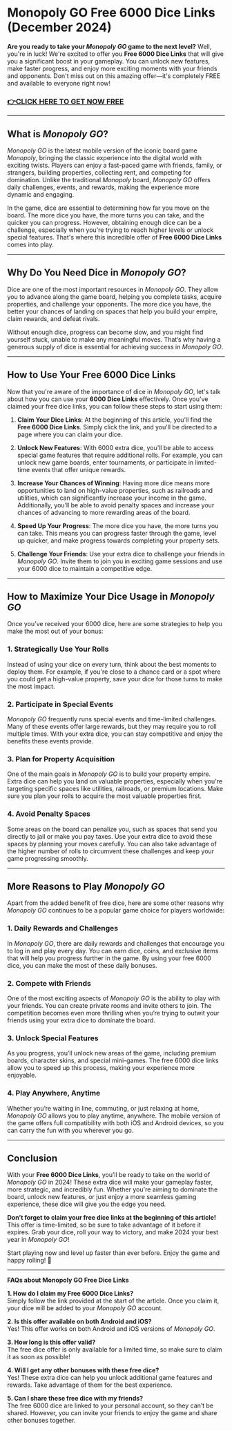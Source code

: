 # Monopoly GO Free 6000 Dice Links (December 2024)

**Are you ready to take your *Monopoly GO* game to the next level?** Well, you're in luck! We're excited to offer you **Free 6000 Dice Links** that will give you a significant boost in your gameplay. You can unlock new features, make faster progress, and enjoy more exciting moments with your friends and opponents. Don't miss out on this amazing offer—it's completely FREE and available to everyone right now!

### [👉CLICK HERE TO GET NOW FREE](https://freeforyou.xyz/monopoly/go/)

---

## What is *Monopoly GO*?

*Monopoly GO* is the latest mobile version of the iconic board game *Monopoly*, bringing the classic experience into the digital world with exciting twists. Players can enjoy a fast-paced game with friends, family, or strangers, building properties, collecting rent, and competing for domination. Unlike the traditional *Monopoly* board, *Monopoly GO* offers daily challenges, events, and rewards, making the experience more dynamic and engaging.

In the game, dice are essential to determining how far you move on the board. The more dice you have, the more turns you can take, and the quicker you can progress. However, obtaining enough dice can be a challenge, especially when you're trying to reach higher levels or unlock special features. That's where this incredible offer of **Free 6000 Dice Links** comes into play.

---

## Why Do You Need Dice in *Monopoly GO*?

Dice are one of the most important resources in *Monopoly GO*. They allow you to advance along the game board, helping you complete tasks, acquire properties, and challenge your opponents. The more dice you have, the better your chances of landing on spaces that help you build your empire, claim rewards, and defeat rivals.

Without enough dice, progress can become slow, and you might find yourself stuck, unable to make any meaningful moves. That’s why having a generous supply of dice is essential for achieving success in *Monopoly GO*.

---

## How to Use Your Free 6000 Dice Links

Now that you're aware of the importance of dice in *Monopoly GO*, let's talk about how you can use your **6000 Dice Links** effectively. Once you've claimed your free dice links, you can follow these steps to start using them:

1. **Claim Your Dice Links**: At the beginning of this article, you’ll find the **Free 6000 Dice Links**. Simply click the link, and you'll be directed to a page where you can claim your dice.

2. **Unlock New Features**: With 6000 extra dice, you’ll be able to access special game features that require additional rolls. For example, you can unlock new game boards, enter tournaments, or participate in limited-time events that offer unique rewards.

3. **Increase Your Chances of Winning**: Having more dice means more opportunities to land on high-value properties, such as railroads and utilities, which can significantly increase your income in the game. Additionally, you’ll be able to avoid penalty spaces and increase your chances of advancing to more rewarding areas of the board.

4. **Speed Up Your Progress**: The more dice you have, the more turns you can take. This means you can progress faster through the game, level up quicker, and make progress towards completing your property sets.

5. **Challenge Your Friends**: Use your extra dice to challenge your friends in *Monopoly GO*. Invite them to join you in exciting game sessions and use your 6000 dice to maintain a competitive edge.

---

## How to Maximize Your Dice Usage in *Monopoly GO*

Once you’ve received your 6000 dice, here are some strategies to help you make the most out of your bonus:

### 1. **Strategically Use Your Rolls**
Instead of using your dice on every turn, think about the best moments to deploy them. For example, if you're close to a chance card or a spot where you could get a high-value property, save your dice for those turns to make the most impact.

### 2. **Participate in Special Events**
*Monopoly GO* frequently runs special events and time-limited challenges. Many of these events offer large rewards, but they may require you to roll multiple times. With your extra dice, you can stay competitive and enjoy the benefits these events provide.

### 3. **Plan for Property Acquisition**
One of the main goals in *Monopoly GO* is to build your property empire. Extra dice can help you land on valuable properties, especially when you're targeting specific spaces like utilities, railroads, or premium locations. Make sure you plan your rolls to acquire the most valuable properties first.

### 4. **Avoid Penalty Spaces**
Some areas on the board can penalize you, such as spaces that send you directly to jail or make you pay taxes. Use your extra dice to avoid these spaces by planning your moves carefully. You can also take advantage of the higher number of rolls to circumvent these challenges and keep your game progressing smoothly.

---

## More Reasons to Play *Monopoly GO*

Apart from the added benefit of free dice, here are some other reasons why *Monopoly GO* continues to be a popular game choice for players worldwide:

### 1. **Daily Rewards and Challenges**
In *Monopoly GO*, there are daily rewards and challenges that encourage you to log in and play every day. You can earn dice, coins, and exclusive items that will help you progress further in the game. By using your free 6000 dice, you can make the most of these daily bonuses.

### 2. **Compete with Friends**
One of the most exciting aspects of *Monopoly GO* is the ability to play with your friends. You can create private rooms and invite others to join. The competition becomes even more thrilling when you’re trying to outwit your friends using your extra dice to dominate the board.

### 3. **Unlock Special Features**
As you progress, you’ll unlock new areas of the game, including premium boards, character skins, and special mini-games. The free 6000 dice links allow you to speed up this process, making your experience more enjoyable.

### 4. **Play Anywhere, Anytime**
Whether you’re waiting in line, commuting, or just relaxing at home, *Monopoly GO* allows you to play anytime, anywhere. The mobile version of the game offers full compatibility with both iOS and Android devices, so you can carry the fun with you wherever you go.

---

## Conclusion

With your **Free 6000 Dice Links**, you’ll be ready to take on the world of *Monopoly GO* in 2024! These extra dice will make your gameplay faster, more strategic, and incredibly fun. Whether you're aiming to dominate the board, unlock new features, or just enjoy a more seamless gaming experience, these dice will give you the edge you need.

**Don’t forget to claim your free dice links at the beginning of this article!** This offer is time-limited, so be sure to take advantage of it before it expires. Grab your dice, roll your way to victory, and make 2024 your best year in *Monopoly GO*!

Start playing now and level up faster than ever before. Enjoy the game and happy rolling! 🎲

---

**FAQs about Monopoly GO Free Dice Links**

**1. How do I claim my Free 6000 Dice Links?**  
Simply follow the link provided at the start of the article. Once you claim it, your dice will be added to your *Monopoly GO* account.

**2. Is this offer available on both Android and iOS?**  
Yes! This offer works on both Android and iOS versions of *Monopoly GO*.

**3. How long is this offer valid?**  
The free dice offer is only available for a limited time, so make sure to claim it as soon as possible!

**4. Will I get any other bonuses with these free dice?**  
Yes! These extra dice can help you unlock additional game features and rewards. Take advantage of them for the best experience.

**5. Can I share these free dice with my friends?**  
The free 6000 dice are linked to your personal account, so they can’t be shared. However, you can invite your friends to enjoy the game and share other bonuses together.
